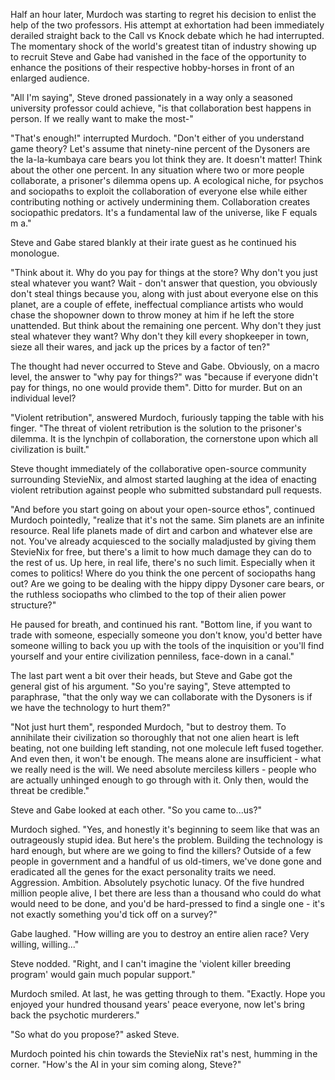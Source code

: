 Half an hour later, Murdoch was starting to regret his decision to enlist the help of the two professors. His attempt at exhortation had been immediately derailed straight back to the Call vs Knock debate which he had interrupted. The momentary shock of the world's greatest titan of industry showing up to recruit Steve and Gabe had vanished in the face of the opportunity to enhance the positions of their respective hobby-horses in front of an enlarged audience.

"All I'm saying", Steve droned passionately in a way only a seasoned university professor could achieve, "is that collaboration best happens in person. If we really want to make the most-"

"That's enough!" interrupted Murdoch. "Don't either of you understand game theory? Let's assume that ninety-nine percent of the Dysoners are the la-la-kumbaya care bears you lot think they are. It doesn't matter! Think about the other one percent. In any situation where two or more people collaborate, a prisoner's dilemma opens up. A ecological niche, for psychos and sociopaths to exploit the collaboration of everyone else while either contributing nothing or actively undermining them. Collaboration creates sociopathic predators. It's a fundamental law of the universe, like F equals m a."

Steve and Gabe stared blankly at their irate guest as he continued his monologue.

"Think about it. Why do you pay for things at the store? Why don't you just steal whatever you want? Wait - don't answer that question, you obviously don't steal things because you, along with just about everyone else on this planet, are a couple of effete, ineffectual compliance artists who would chase the shopowner down to throw money at him if he left the store unattended. But think about the remaining one percent. Why don't they just steal whatever they want? Why don't they kill every shopkeeper in town, sieze all their wares, and jack up the prices by a factor of ten?"

The thought had never occurred to Steve and Gabe. Obviously, on a macro level, the answer to "why pay for things?" was "because if everyone didn't pay for things, no one would provide them". Ditto for murder. But on an individual level?

"Violent retribution", answered Murdoch, furiously tapping the table with his finger. "The threat of violent retribution is the solution to the prisoner's dilemma. It is the lynchpin of collaboration, the cornerstone upon which all civilization is built."

Steve thought immediately of the collaborative open-source community surrounding StevieNix, and almost started laughing at the idea of enacting violent retribution against people who submitted substandard pull requests.

"And before you start going on about your open-source ethos", continued Murdoch pointedly, "realize that it's not the same. Sim planets are an infinite resource. Real life planets made of dirt and carbon and whatever else are not. You've already acquiesced to the socially maladjusted by giving them StevieNix for free, but there's a limit to how much damage they can do to the rest of us. Up here, in real life, there's no such limit. Especially when it comes to politics! Where do you think the one percent of sociopaths hang out? Are we going to be dealing with the hippy dippy Dysoner care bears, or the ruthless sociopaths who climbed to the top of their alien power structure?"

He paused for breath, and continued his rant. "Bottom line, if you want to trade with someone, especially someone you don't know, you'd better have someone willing to back you up with the tools of the inquisition or you'll find yourself and your entire civilization penniless, face-down in a canal."

The last part went a bit over their heads, but Steve and Gabe got the general gist of his argument. "So you're saying", Steve attempted to paraphrase, "that the only way we can collaborate with the Dysoners is if we have the technology to hurt them?"

"Not just hurt them", responded Murdoch, "but to destroy them. To annihilate their civilization so thoroughly that not one alien heart is left beating, not one building left standing, not one molecule left fused together. And even then, it won't be enough. The means alone are insufficient - what we really need is the will. We need absolute merciless killers - people who are actually unhinged enough to go through with it. Only then, would the threat be credible."

Steve and Gabe looked at each other. "So you came to...us?"

Murdoch sighed. "Yes, and honestly it's beginning to seem like that was an outrageously stupid idea. But here's the problem. Building the technology is hard enough, but where are we going to find the killers? Outside of a few people in government and a handful of us old-timers, we've done gone and eradicated all the genes for the exact personality traits we need. Aggression. Ambition. Absolutely psychotic lunacy. Of the five hundred million people alive, I bet there are less than a thousand who could do what would need to be done, and you'd be hard-pressed to find a single one - it's not exactly something you'd tick off on a survey?"

Gabe laughed. "How willing are you to destroy an entire alien race? Very willing, willing..."

Steve nodded. "Right, and I can't imagine the 'violent killer breeding program' would gain much popular support."

Murdoch smiled. At last, he was getting through to them. "Exactly. Hope you enjoyed your hundred thousand years' peace everyone, now let's bring back the psychotic murderers."

"So what do you propose?" asked Steve.

Murdoch pointed his chin towards the StevieNix rat's nest, humming in the corner. "How's the AI in your sim coming along, Steve?"
